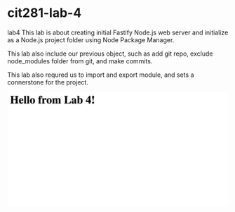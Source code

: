 # cit281-lab-4
lab4 
This lab is about creating initial Fastify Node.js web server and initialize as a Node.js project folder using Node Package Manager.

This lab also include our previous object, such as add git repo, exclude node_modules folder from git, and make commits. 

This lab also requred us to import and export module, and sets a connerstone for the project.

<img src="l4.png">

